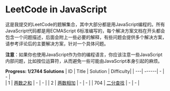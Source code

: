 # LeetCode in JavaScript
这是我提交的LeetCode的题解集合，其中大部分都是用JavaScript编程的。所有JavaScript代码都是用ECMAScript 6标准编写的，每个解决方案文档在开头都会包含一个问题描述，后面会附上一些必要的解释，有些问题会提供多个解决方案，请参考评论后的主要解决方案，针对一个具体问题。

**注意**：如果你也使用JavaScript作为你的编程语言，你应该注意一些JavaScript内部问题，比如按位运算符，从而避免一些可能由JavaScript本身引起的麻烦。

**Progress: 1/2744 Solutions**
| ID | Title | Solution | Difficulty|
| ---| ------|       -   | -          |     
| 1  | [两数之和](https://leetcode.cn/problems/two-sum/)  |       -   |       -    |
| 2  | [两数相加](https://leetcode.cn/problems/add-two-numbers/) |       -   |      -     |
| 704  | [二分查找](https://leetcode.cn/problems/binary-search/)  |       -   |       -    |
